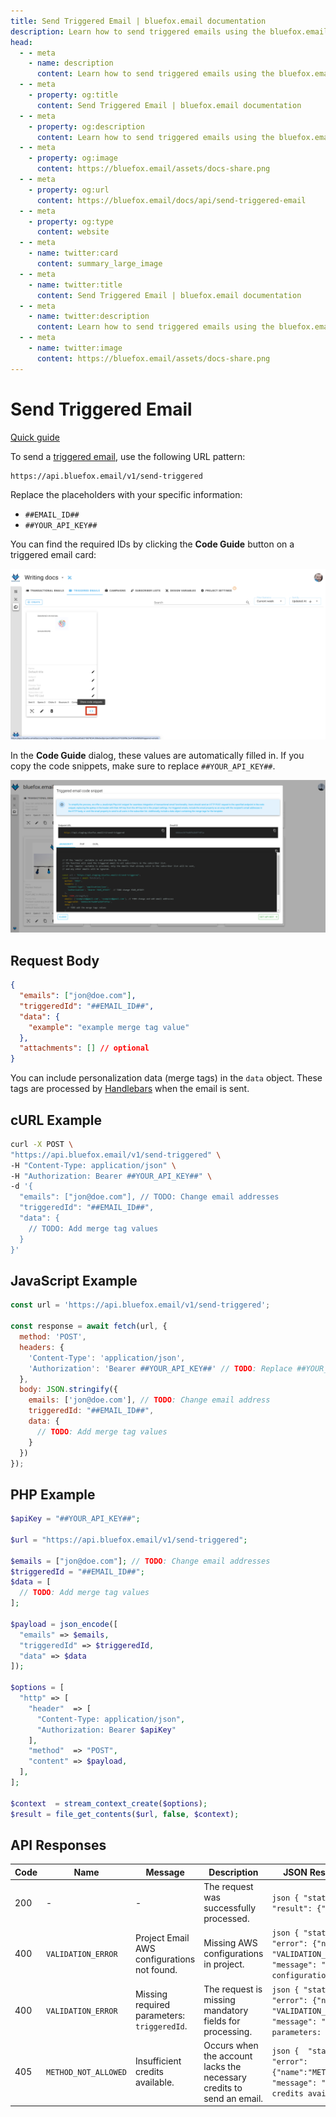 ```yaml
---
title: Send Triggered Email | bluefox.email documentation
description: Learn how to send triggered emails using the bluefox.email API. Follow the integration guide, use the provided code snippets, and personalize emails with merge tags.
head:
  - - meta
    - name: description
      content: Learn how to send triggered emails using the bluefox.email API. Follow the integration guide, use the provided code snippets, and personalize emails with merge tags.
  - - meta
    - property: og:title
      content: Send Triggered Email | bluefox.email documentation
  - - meta
    - property: og:description
      content: Learn how to send triggered emails using the bluefox.email API. Follow the integration guide, use the provided code snippets, and personalize emails with merge tags.
  - - meta
    - property: og:image
      content: https://bluefox.email/assets/docs-share.png
  - - meta
    - property: og:url
      content: https://bluefox.email/docs/api/send-triggered-email
  - - meta
    - property: og:type
      content: website
  - - meta
    - name: twitter:card
      content: summary_large_image
  - - meta
    - name: twitter:title
      content: Send Triggered Email | bluefox.email documentation
  - - meta
    - name: twitter:description
      content: Learn how to send triggered emails using the bluefox.email API. Follow the integration guide, use the provided code snippets, and personalize emails with merge tags.
  - - meta
    - name: twitter:image
      content: https://bluefox.email/assets/docs-share.png
---
```


# Send Triggered Email
[Quick guide](/docs/projects/triggered-emails.html#triggered-email-integration)

To send a [triggered email](/docs/projects/triggered-emails), use the following URL pattern:

```
https://api.bluefox.email/v1/send-triggered
```

Replace the placeholders with your specific information:
- `##EMAIL_ID##`
- `##YOUR_API_KEY##`

You can find the required IDs by clicking the **Code Guide** button on a triggered email card:

![Screenshot of the highlighted code guide button on a triggered email card.](./triggered-code-guide-button.webp)

In the **Code Guide** dialog, these values are automatically filled in. If you copy the code snippets, make sure to replace `##YOUR_API_KEY##`.

![Screenshot of a code guide dialog for a triggered email](./triggered-code-guide-dialog.webp)

## Request Body
```json
{
  "emails": ["jon@doe.com"],
  "triggeredId": "##EMAIL_ID##",
  "data": {
    "example": "example merge tag value"
  },
  "attachments": [] // optional  
}
```

You can include personalization data (merge tags) in the `data` object. These tags are processed by [Handlebars](https://handlebarsjs.com/) when the email is sent.

## cURL Example
```bash
curl -X POST \
"https://api.bluefox.email/v1/send-triggered" \
-H "Content-Type: application/json" \
-H "Authorization: Bearer ##YOUR_API_KEY##" \
-d '{
  "emails": ["jon@doe.com"], // TODO: Change email addresses
  "triggeredId": "##EMAIL_ID##",
  "data": {
    // TODO: Add merge tag values
  }
}'
```

## JavaScript Example
```javascript
const url = 'https://api.bluefox.email/v1/send-triggered';

const response = await fetch(url, {
  method: 'POST',
  headers: {
    'Content-Type': 'application/json',
    'Authorization': 'Bearer ##YOUR_API_KEY##' // TODO: Replace ##YOUR_API_KEY##
  },
  body: JSON.stringify({
    emails: ['jon@doe.com'], // TODO: Change email address
    triggeredId: "##EMAIL_ID##",
    data: {
      // TODO: Add merge tag values
    }
  })
});
```

## PHP Example
```php
$apiKey = "##YOUR_API_KEY##";

$url = "https://api.bluefox.email/v1/send-triggered";

$emails = ["jon@doe.com"]; // TODO: Change email addresses
$triggeredId = "##EMAIL_ID##";
$data = [
  // TODO: Add merge tag values
];

$payload = json_encode([
  "emails" => $emails,
  "triggeredId" => $triggeredId,
  "data" => $data
]);

$options = [
  "http" => [
    "header"  => [
      "Content-Type: application/json",
      "Authorization: Bearer $apiKey"
    ],
    "method"  => "POST",
    "content" => $payload,
  ],
];

$context  = stream_context_create($options);
$result = file_get_contents($url, false, $context);
```


## API Responses

| Code | Name                 | Message                                      | Description                                            | JSON Response Example |
|------|----------------------|----------------------------------------------|--------------------------------------------------------|-----------------------|
| 200  | -                    | -                                            | The request was successfully processed.                | ```json { "status": 200 , "result": {"success": true} } ``` |
| 400  | `VALIDATION_ERROR`   | Project Email AWS configurations not found.  | Missing AWS configurations in project.                 | ```json { "status": 400, "error": {"name": "VALIDATION_ERROR", "message": "Project Email AWS configurations not found."} } ``` |
| 400  | `VALIDATION_ERROR`   | Missing required parameters: `triggeredId`.  | The request is missing mandatory fields for processing. | ```json { "status": 400, "error": {"name": "VALIDATION_ERROR", "message": "Missing required parameters: triggeredId."}  } ``` |
| 405  | `METHOD_NOT_ALLOWED` | Insufficient credits available.              | Occurs when the account lacks the necessary credits to send an email. | ```json {  "status": 405, "error": {"name":"METHOD_NOT_ALLOWED", "message": "Insufficient credits available."} } ``` |
